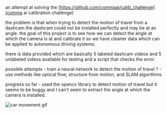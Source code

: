 an attempt at solving the [https://github.com/commaai/calib_challenge](comma ai calibration challenge)

the problem is that when trying to detect the motion of travel from a dashcam the dashcam could not be installed perfectly
and may be at an angle. the goal of this project is to see how we can detect the angle at which the camera is at and calibrate it
so we have cleaner data which can be applied to autonomous driving systems.

there is data provided which are basically 5 labeled dashcam videos and 5 unlabeled videos available for testing and a script that checks
the error. 

possible attempts
    - train a neural network to detect the motion of travel ? 
    - use methods like optical flow, structure from motion, and SLAM algorithms. 

progress so far
    - used the opencv library to detect motion of travel but it seems to be buggy and I can't seem to extract the angle at which the camera
      is installed.



![car movement gif](./motion_direction.gif)
